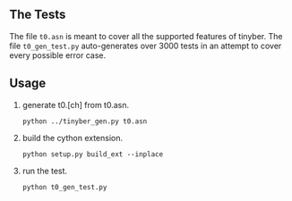 
The Tests
---------

The file ``t0.asn`` is meant to cover all the supported features of tinyber.
The file ``t0_gen_test.py`` auto-generates over 3000 tests in an attempt to
cover every possible error case.

Usage
-----

1. generate t0.[ch] from t0.asn.

    ``python ../tinyber_gen.py t0.asn``

2. build the cython extension.

    ``python setup.py build_ext --inplace``

3. run the test.

    ``python t0_gen_test.py``

